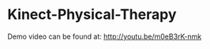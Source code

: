 Kinect-Physical-Therapy
=======================
Demo video can be found at: http://youtu.be/m0eB3rK-nmk